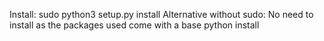 Install:
sudo python3 setup.py install
Alternative without sudo:
No need to install as the packages used come with a base python install
